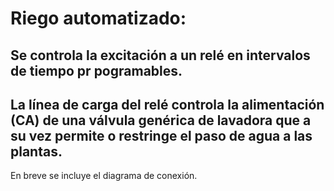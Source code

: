 # Riego automatizado:

## Se controla la excitación a un relé en intervalos de tiempo pr pogramables.

## La línea de carga del relé controla la alimentación (CA) de una válvula genérica de lavadora que a su vez permite o restringe el paso de agua a las plantas.

En breve se incluye el diagrama de conexión.
